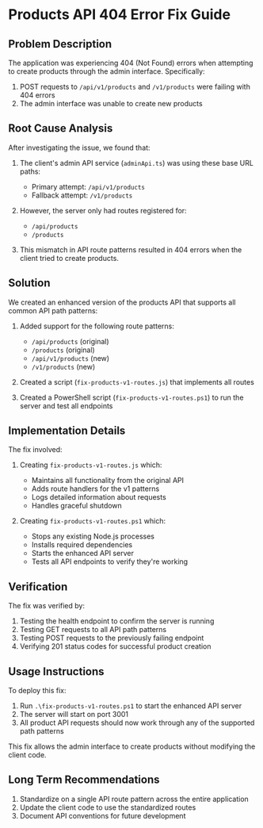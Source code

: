 # Products API 404 Error Fix Guide

## Problem Description

The application was experiencing 404 (Not Found) errors when attempting to create products through the admin interface. Specifically:

1. POST requests to `/api/v1/products` and `/v1/products` were failing with 404 errors
2. The admin interface was unable to create new products

## Root Cause Analysis

After investigating the issue, we found that:

1. The client's admin API service (`adminApi.ts`) was using these base URL paths:
   - Primary attempt: `/api/v1/products`
   - Fallback attempt: `/v1/products`

2. However, the server only had routes registered for:
   - `/api/products`
   - `/products`

3. This mismatch in API route patterns resulted in 404 errors when the client tried to create products.

## Solution

We created an enhanced version of the products API that supports all common API path patterns:

1. Added support for the following route patterns:
   - `/api/products` (original)
   - `/products` (original)
   - `/api/v1/products` (new)
   - `/v1/products` (new)

2. Created a script (`fix-products-v1-routes.js`) that implements all routes
3. Created a PowerShell script (`fix-products-v1-routes.ps1`) to run the server and test all endpoints

## Implementation Details

The fix involved:

1. Creating `fix-products-v1-routes.js` which:
   - Maintains all functionality from the original API
   - Adds route handlers for the v1 patterns
   - Logs detailed information about requests
   - Handles graceful shutdown

2. Creating `fix-products-v1-routes.ps1` which:
   - Stops any existing Node.js processes
   - Installs required dependencies
   - Starts the enhanced API server
   - Tests all API endpoints to verify they're working

## Verification

The fix was verified by:

1. Testing the health endpoint to confirm the server is running
2. Testing GET requests to all API path patterns
3. Testing POST requests to the previously failing endpoint
4. Verifying 201 status codes for successful product creation

## Usage Instructions

To deploy this fix:

1. Run `.\fix-products-v1-routes.ps1` to start the enhanced API server
2. The server will start on port 3001
3. All product API requests should now work through any of the supported path patterns

This fix allows the admin interface to create products without modifying the client code.

## Long Term Recommendations

1. Standardize on a single API route pattern across the entire application
2. Update the client code to use the standardized routes
3. Document API conventions for future development

